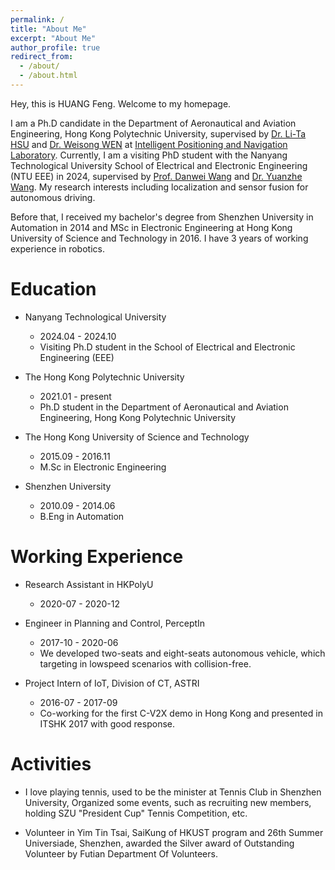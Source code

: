 ```yaml
---
permalink: /
title: "About Me"
excerpt: "About Me"
author_profile: true
redirect_from: 
  - /about/
  - /about.html
---
```


Hey, this is HUANG Feng. Welcome to my homepage.

I am a Ph.D candidate in the Department of Aeronautical and Aviation Engineering, Hong Kong Polytechnic University, supervised by [Dr. Li-Ta HSU](https://www.polyu.edu.hk/aae/people/academic-staff/dr-hsu-li-ta/) and [Dr. Weisong WEN](https://www.polyu.edu.hk/aae/people/academic-staff/dr-wen-weisong/) at [Intelligent Positioning and Navigation Laboratory](https://www.polyu.edu.hk/aae/ipn-lab/us/index.html). Currently, I am a visiting PhD student with the Nanyang Technological University  School of Electrical and Electronic Engineering (NTU EEE) in 2024, supervised by [Prof. Danwei Wang](https://dr.ntu.edu.sg/cris/rp/rp00479) and [Dr. Yuanzhe Wang](https://scholar.google.com.sg/citations?user=8V1taw8AAAAJ&hl=en). My research interests including localization and sensor fusion for autonomous driving.

Before that, I received my bachelor's degree from Shenzhen University in Automation in 2014 and MSc in Electronic Engineering at Hong Kong University of Science and Technology in 2016. I have 3 years of working experience in robotics. 

Education
======
* Nanyang Technological University
  * 2024.04 - 2024.10
  * Visiting Ph.D student in the School of Electrical and Electronic Engineering (EEE)

* The Hong Kong Polytechnic University
  * 2021.01 - present
  * Ph.D student in the Department of Aeronautical and Aviation Engineering, Hong Kong Polytechnic University

* The Hong Kong University of Science and Technology
  * 2015.09 - 2016.11 
  * M.Sc in Electronic Engineering

* Shenzhen University
  * 2010.09 - 2014.06 
  * B.Eng in Automation


Working Experience
======
* Research Assistant in HKPolyU
  * 2020-07 - 2020-12

* Engineer in Planning and Control, PerceptIn 
  * 2017-10 - 2020-06
  * We developed two-seats and eight-seats autonomous vehicle, which targeting in lowspeed scenarios with collision-free. 

* Project Intern of IoT, Division of CT, ASTRI
  * 2016-07 - 2017-09
  * Co-working for the first C-V2X demo in Hong Kong and presented in ITSHK 2017 with good response.

Activities
======
* I love playing tennis, used to be the minister at Tennis Club in Shenzhen University, Organized some events, such as recruiting new members, holding SZU "President Cup" Tennis Competition, etc.

* Volunteer in Yim Tin Tsai, SaiKung of HKUST program and 26th Summer Universiade, Shenzhen, awarded the Silver award of Outstanding Volunteer by Futian Department Of Volunteers.

<table width="100%" align="center" border="0" cellspacing="0" cellpadding="20" style="border: none;">
  <tbody style="border: none;">
    <tr style="border: none;">
      <td width="100%" align="middle" style="border: none;">
      <p align="center" style="width: 25% " >
      <script type="text/javascript" id="clstr_globe"  src="//clustrmaps.com/globe.js?d=Zdm2i3FFF0o2zq3COakIshmlr_PRZyLFIXTvEBtMOh4"></script>
      </p></td>
    </tr>
  </tbody>
</table>
